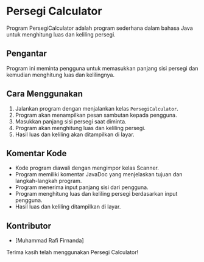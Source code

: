 # Persegi Calculator

Program PersegiCalculator adalah program sederhana dalam bahasa Java untuk menghitung luas dan keliling persegi.

## Pengantar
Program ini meminta pengguna untuk memasukkan panjang sisi persegi dan kemudian menghitung luas dan kelilingnya.

## Cara Menggunakan
1. Jalankan program dengan menjalankan kelas `PersegiCalculator`.
2. Program akan menampilkan pesan sambutan kepada pengguna.
3. Masukkan panjang sisi persegi saat diminta.
4. Program akan menghitung luas dan keliling persegi.
5. Hasil luas dan keliling akan ditampilkan di layar.

## Komentar Kode
- Kode program diawali dengan mengimpor kelas Scanner.
- Program memiliki komentar JavaDoc yang menjelaskan tujuan dan langkah-langkah program.
- Program menerima input panjang sisi dari pengguna.
- Program menghitung luas dan keliling persegi berdasarkan input pengguna.
- Hasil luas dan keliling ditampilkan di layar.

## Kontributor
- [Muhammad Rafi Firnanda]

Terima kasih telah menggunakan Persegi Calculator!

